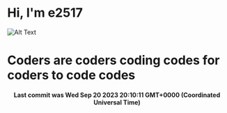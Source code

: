 # Hi, I'm e2517

![Alt Text](https://github.com/E2517/e2517/blob/master/images/background.gif)

# Coders are coders coding codes for coders to code codes

<h4 align="center">Last commit was Wed Sep 20 2023 20:10:11 GMT+0000 (Coordinated Universal Time)</h4>
